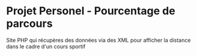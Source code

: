 # Projet Personel - Pourcentage de parcours
Site PHP qui récupères des données via des XML pour afficher la distance dans le cadre d'un cours sportif
